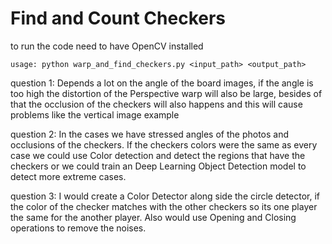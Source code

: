 # Find and Count Checkers

to run the code need to have OpenCV installed

`usage: python warp_and_find_checkers.py <input_path> <output_path>`

question 1: Depends a lot on the angle of the board images, if the angle is too high the distortion of the Perspective warp will also be large, besides of that the occlusion of the checkers will also happens and this will cause problems like the vertical image example

question 2: In the cases we have stressed angles of the photos and occlusions of the checkers. If the checkers colors were the same as every case we could use Color detection and detect the regions that have the checkers or we could train an Deep Learning Object Detection model to detect more extreme cases.

question 3: I would create a Color Detector along side the circle detector, if the color of the checker matches with the other checkers so its one player the same for the another player. Also would use Opening and Closing operations to remove the noises.
